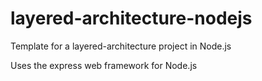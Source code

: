 # layered-architecture-nodejs
Template for a layered-architecture project in Node.js

Uses the express web framework for Node.js
